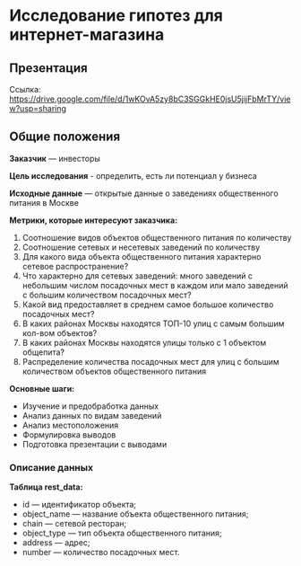 # Исследование гипотез для интернет-магазина
## Презентация
Ссылка: https://drive.google.com/file/d/1wKOvA5zy8bC3SGGkHE0jsU5jijFbMrTY/view?usp=sharing
## Общие положения
**Заказчик** — инвесторы

**Цель исследования** - определить, есть ли потенциал у бизнеса

**Исходные данные** — открытые данные о заведениях общественного питания в Москве

**Метрики, которые интересуют заказчика:**

1. Соотношение видов объектов общественного питания по количеству
2. Соотношение сетевых и несетевых заведений по количеству
3. Для какого вида объекта общественного питания характерно сетевое распространение?
4. Что характерно для сетевых заведений: много заведений с небольшим числом посадочных мест в каждом или мало заведений с большим количеством посадочных мест?
4. Какой вид предоставляет в среднем самое большое количество посадочных мест?
5. В каких районах Москвы находятся ТОП-10 улиц с самым большим кол-вом объектов?
6. В каких районах Москвы находятся улицы только с 1 объектом общепита?
7. Распределение количества посадочных мест для улиц с большим количеством объектов общественного питания

**Основные шаги:**

- Изучение и предобработка данных
- Анализ данных по видам заведений
- Анализ местоположения
- Формулировка выводов
- Подготовка презентации с выводами
### Описание данных
**Таблица rest_data:**

- id — идентификатор объекта;
- object_name — название объекта общественного питания;
- chain — сетевой ресторан;
- object_type — тип объекта общественного питания;
- address — адрес;
- number — количество посадочных мест.
